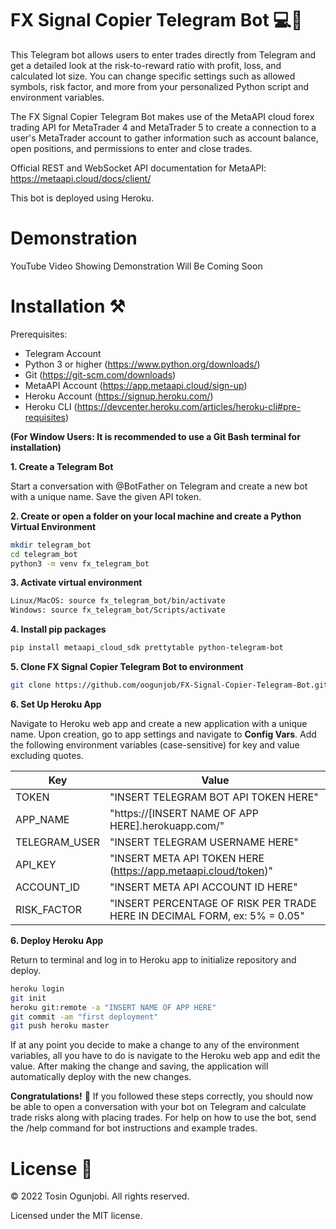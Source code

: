 # FX Signal Copier Telegram Bot 💻💸

This Telegram bot allows users to enter trades directly from Telegram and get a detailed look at the risk-to-reward ratio with profit, loss, and calculated lot size. You can change specific settings such as allowed symbols, risk factor, and more from your personalized Python script and environment variables.

The FX Signal Copier Telegram Bot makes use of the MetaAPI cloud forex trading API for MetaTrader 4 and MetaTrader 5 to create a connection to a user's MetaTrader account to gather information such as account balance, open positions, and permissions to enter and close trades.

Official REST and WebSocket API documentation for MetaAPI: https://metaapi.cloud/docs/client/

This bot is deployed using Heroku.

# Demonstration

YouTube Video Showing Demonstration Will Be Coming Soon

# Installation ⚒️

Prerequisites:
- Telegram Account 
- Python 3 or higher (https://www.python.org/downloads/)
- Git (https://git-scm.com/downloads)
- MetaAPI Account (https://app.metaapi.cloud/sign-up)
- Heroku Account (https://signup.heroku.com/)
- Heroku CLI (https://devcenter.heroku.com/articles/heroku-cli#pre-requisites)

**(For Window Users: It is recommended to use a Git Bash terminal for installation)**

**1. Create a Telegram Bot**

Start a conversation with @BotFather on Telegram and create a new bot with a unique name. Save the given API token.

**2. Create or open a folder on your local machine and create a Python Virtual Environment**
```bash
mkdir telegram_bot
cd telegram_bot
python3 -m venv fx_telegram_bot
```

**3. Activate virtual environment**
```bash
Linux/MacOS: source fx_telegram_bot/bin/activate
Windows: source fx_telegram_bot/Scripts/activate
```

**4. Install pip packages**
```bash
pip install metaapi_cloud_sdk prettytable python-telegram-bot
```

**5. Clone FX Signal Copier Telegram Bot to environment**
```bash
git clone https://github.com/oogunjob/FX-Signal-Copier-Telegram-Bot.git
```

**6. Set Up Heroku App**

Navigate to Heroku web app and create a new application with a unique name. Upon creation, go to app settings and navigate to **Config Vars**. Add the following environment variables (case-sensitive) for key and value excluding quotes.

|Key  | Value |
| ------------- | ------------- |
| TOKEN  | "INSERT TELEGRAM BOT API TOKEN HERE"  |
| APP_NAME  | "https://[INSERT NAME OF APP HERE].herokuapp.com/"  |
| TELEGRAM_USER  | "INSERT TELEGRAM USERNAME HERE"  |
| API_KEY  | "INSERT META API TOKEN HERE (https://app.metaapi.cloud/token)"  |
| ACCOUNT_ID  | "INSERT META API ACCOUNT ID HERE"  |
| RISK_FACTOR  | "INSERT PERCENTAGE OF RISK PER TRADE HERE IN DECIMAL FORM, ex: 5% = 0.05"  |

**6. Deploy Heroku App**

Return to terminal and log in to Heroku app to initialize repository and deploy.
```bash
heroku login
git init
heroku git:remote -a "INSERT NAME OF APP HERE"
git commit -am "first deployment"
git push heroku master
```

If at any point you decide to make a change to any of the environment variables, all you have to do is navigate to the Heroku web app and edit the value. After making the change and saving, the application will automatically deploy with the new changes.

**Congratulations!** 🥳 If you followed these steps correctly, you should now be able to open a conversation with your bot on Telegram and calculate trade risks along with placing trades. For help on how to use the bot, send the /help command for bot instructions and example trades.

# License 📝
&copy; 2022 Tosin Ogunjobi. All rights reserved.

Licensed under the MIT license.
